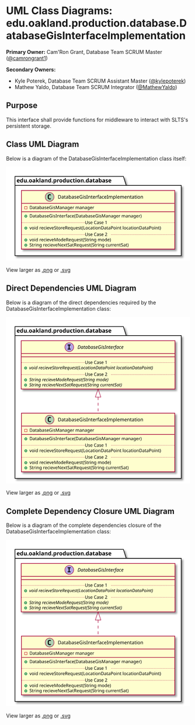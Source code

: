 # UML Class Diagrams: edu.oakland.production.database.DatabaseGisInterfaceImplementation

**Primary Owner:** Cam'Ron Grant, Database Team SCRUM Master ([@camrongrant1](https://github.com/camrongrant1/))

**Secondary Owners:**

- Kyle Poterek, Database Team SCRUM Assistant Master ([@kylepoterek](https://github.com/kylepoterek/))
- Mathew Yaldo, Database Team SCRUM Integrator ([@MathewYaldo](https://github.com/MathewYaldo/))

## Purpose

This interface shall provide functions for middleware to interact with SLTS's persistent storage.

## Class UML Diagram

Below is a diagram of the DatabaseGisInterfaceImplementation class itself:

![DatabaseGisInterfaceImplementation](./DatabaseGisInterfaceImplementation.svg)

View larger as [.png](./DatabaseGisInterfaceImplementation.png) or [.svg](./DatabaseGisInterfaceImplementation.svg)

## Direct Dependencies UML Diagram

Below is a diagram of the direct dependencies required by the DatabaseGisInterfaceImplementation class:

![DatabaseGisInterfaceImplementation Direct Dependencies](./DatabaseGisInterfaceImplementation_DirectDependencies.svg)

View larger as [.png](./DatabaseGisInterfaceImplementation_DirectDependencies.png) or [.svg](./DatabaseGisInterfaceImplementation_DirectDependencies.svg)

## Complete Dependency Closure UML Diagram

Below is a diagram of the complete dependencies closure of the DatabaseGisInterfaceImplementation class:

![DatabaseGisInterfaceImplementation Dependency Closure](./DatabaseGisInterfaceImplementation_Closure.svg)

View larger as [.png](./DatabaseGisInterfaceImplementation_Closure.png) or [.svg](./DatabaseGisInterfaceImplementation_Closure.svg)

